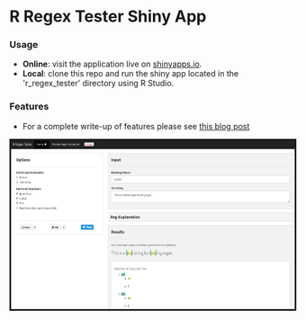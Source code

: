 # R Regex Tester Shiny App

### Usage

   * __Online__: visit the application live on [shinyapps.io](https://spannbaueradam.shinyapps.io/r_regex_tester/).
   * __Local__:  clone this repo and run the shiny app located in the 'r_regex_tester' directory using R Studio.
   
### Features
   * For a complete write-up of features please see [this blog post](https://adamspannbauer.github.io/2018/01/16/r-regex-tester-shiny-app/)

<p align="center">
  <kbd>
    <img align="center" height="300" src="readme/r_regex_app_screenshot.png" border="3">
  </kbd>
</p>
